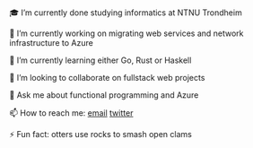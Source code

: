 🎓 I’m currently done studying informatics at NTNU Trondheim

🔭 I’m currently working on migrating web services and network infrastructure to Azure

🌱 I’m currently learning either Go, Rust or Haskell

👯 I’m looking to collaborate on fullstack web projects

💬 Ask me about functional programming and Azure

📫 How to reach me: [email](mailto:fredrik.malmo@icloud.com) [twitter](https://twitter.com/fredrikmmalmo)

⚡ Fun fact: otters use rocks to smash open clams
